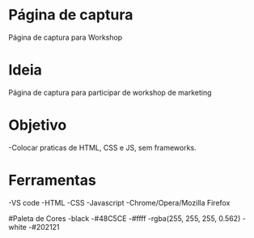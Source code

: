 # Página de captura
Página de captura para Workshop

# Ideia
Página de captura para participar de workshop de marketing 

# Objetivo
-Colocar praticas de HTML, CSS e JS, sem frameworks.

# Ferramentas
-VS code
-HTML
-CSS
-Javascript
-Chrome/Opera/Mozilla Firefox

#Paleta de Cores
-black
-#48C5CE
-#ffff
-rgba(255, 255, 255, 0.562)
-white
-#202121
